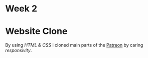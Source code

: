 # Week 2

# Website Clone

By using _HTML & CSS_ i cloned main parts of the [Patreon](https://www.patreon.com/en-GB) by caring _responsivity_.
